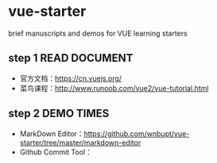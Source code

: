 # vue-starter
brief manuscripts and demos for VUE learning starters

## step 1 READ DOCUMENT
* 官方文档：https://cn.vuejs.org/
* 菜鸟课程：http://www.runoob.com/vue2/vue-tutorial.html

## step 2 DEMO TIMES
* MarkDown Editor：https://github.com/wnbupt/vue-starter/tree/master/markdown-editor
* Github Commit Tool：